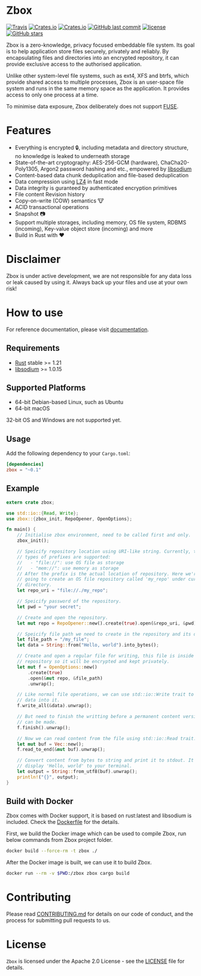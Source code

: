 Zbox
======
[![Travis](https://img.shields.io/travis/zboxfs/zbox.svg)](https://travis-ci.org/zboxfs/zbox)
[![Crates.io](https://img.shields.io/crates/d/zbox.svg)](https://crates.io/crates/zbox)
[![Crates.io](https://img.shields.io/crates/v/zbox.svg)](https://crates.io/crates/zbox)
[![GitHub last commit](https://img.shields.io/github/last-commit/zboxfs/zbox.svg)](https://github.com/zboxfs/zbox)
[![license](https://img.shields.io/github/license/zboxfs/zbox.svg)](https://github.com/zboxfs/zbox)
[![GitHub stars](https://img.shields.io/github/stars/zboxfs/zbox.svg?style=social&label=Stars)](https://github.com/zboxfs/zbox)

Zbox is a zero-knowledge, privacy focused embeddable file system. Its goal is
to help application store files securely, privately and reliably. By
encapsulating files and directories into an encrypted repository, it can provide
exclusive access to the authorised application.

Unlike other system-level file systems, such as ext4, XFS and btrfs, which
provide shared access to multiple processes, Zbox is an user-space file system
and runs in the same memory space as the application. It provides access to
only one process at a time.

To minimise data exposure, Zbox deliberately does not support
[FUSE](https://github.com/libfuse/libfuse).

Features
========
- Everything is encrypted :lock:, including metadata and directory structure,
  no knowledge is leaked to underneath storage
- State-of-the-art cryptography: AES-256-GCM (hardware), ChaCha20-Poly1305,
  Argon2 password hashing and etc., empowered by
  [libsodium](https://libsodium.org/)
- Content-based data chunk deduplication and file-based deduplication
- Data compression using [LZ4](http://www.lz4.org) in fast mode
- Data integrity is guranteed by authenticated encryption primitives
- File content Revision history
- Copy-on-write (COW) semantics :cow:
- ACID transactional operations
- Snapshot :camera:
- Support multiple storages, including memory, OS file system, RDBMS (incoming),
  Key-value object store (incoming) and more
- Build in Rust with :hearts:

Disclaimer
==========
Zbox is under active development, we are not responsible for any data loss
or leak caused by using it. Always back up your files and use at your own risk!

How to use
==========
For reference documentation, please visit [documentation](https://docs.rs/zbox).

Requirements
------------
- [Rust](https://www.rust-lang.org/) stable >= 1.21
- [libsodium](https://libsodium.org/) >= 1.0.15

Supported Platforms
-------------------
- 64-bit Debian-based Linux, such as Ubuntu
- 64-bit macOS

32-bit OS and Windows are not supported yet.

Usage
------
Add the following dependency to your `Cargo.toml`:

```toml
[dependencies]
zbox = "~0.1"
```

Example
-------
```rust
extern crate zbox;

use std::io::{Read, Write};
use zbox::{zbox_init, RepoOpener, OpenOptions};

fn main() {
    // Initialise zbox environment, need to be called first and only.
    zbox_init();

    // Speicify repository location using URI-like string. Currently, two
    // types of prefixes are supported:
    //   - "file://": use OS file as storage
    //   - "mem://": use memory as storage
    // After the prefix is the actual location of repository. Here we're
    // going to create an OS file repository called 'my_repo' under current
    // directory.
    let repo_uri = "file://./my_repo";

    // Speicify password of the repository.
    let pwd = "your secret";

    // Create and open the repository.
    let mut repo = RepoOpener::new().create(true).open(&repo_uri, &pwd).unwrap();

    // Speicify file path we need to create in the repository and its data.
    let file_path = "/my_file";
    let data = String::from("Hello, world").into_bytes();

    // Create and open a regular file for writing, this file is inside the
    // repository so it will be encrypted and kept privately.
    let mut f = OpenOptions::new()
        .create(true)
        .open(&mut repo, &file_path)
        .unwrap();

    // Like normal file operations, we can use std::io::Write trait to write
    // data into it.
    f.write_all(&data).unwrap();

    // But need to finish the writting before a permanent content version
    // can be made.
    f.finish().unwrap();

    // Now we can read content from the file using std::io::Read trait.
    let mut buf = Vec::new();
    f.read_to_end(&mut buf).unwrap();

    // Convert content from bytes to string and print it to stdout. It should
    // display 'Hello, world' to your terminal.
    let output = String::from_utf8(buf).unwrap();
    println!("{}", output);
}
```

Build with Docker
-----------------
Zbox comes with Docker support, it is based on rust:latest and libsodium is
included. Check the [Dockerfile](Dockerfile) for the details.

First, we build the Docker image which can be used to compile Zbox, run below
commands from Zbox project folder.
```bash
docker build --force-rm -t zbox ./
```

After the Docker image is built, we can use it to build Zbox.
```bash
docker run --rm -v $PWD:/zbox zbox cargo build
```

Contributing
============
Please read [CONTRIBUTING.md](CONTRIBUTING.md) for details on our code of
conduct, and the process for submitting pull requests to us.

License
=======
`Zbox` is licensed under the Apache 2.0 License - see the [LICENSE](LICENSE)
file for details.

